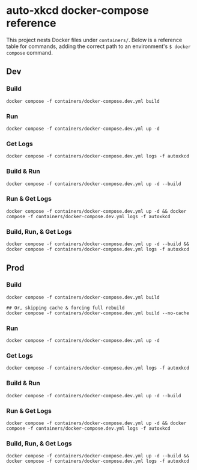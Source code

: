 # auto-xkcd docker-compose reference

This project nests Docker files under `containers/`. Below is a reference table for commands, adding the correct path to an environment's `$ docker compose` command.

## Dev

### Build

```shell
docker compose -f containers/docker-compose.dev.yml build
```

### Run

```shell
docker compose -f containers/docker-compose.dev.yml up -d
```

### Get Logs

```shell
docker compose -f containers/docker-compose.dev.yml logs -f autoxkcd
```

### Build & Run

```shell
docker compose -f containers/docker-compose.dev.yml up -d --build
```

### Run & Get Logs

```shell
docker compose -f containers/docker-compose.dev.yml up -d && docker compose -f containers/docker-compose.dev.yml logs -f autoxkcd
```

### Build, Run, & Get Logs

```shell
docker compose -f containers/docker-compose.dev.yml up -d --build && docker compose -f containers/docker-compose.dev.yml logs -f autoxkcd
```

## Prod

### Build

```shell
docker compose -f containers/docker-compose.dev.yml build

## Or, skipping cache & forcing full rebuild
docker compose -f containers/docker-compose.dev.yml build --no-cache
```

### Run

```shell
docker compose -f containers/docker-compose.dev.yml up -d
```

### Get Logs

```shell
docker compose -f containers/docker-compose.dev.yml logs -f autoxkcd
```

### Build & Run

```shell
docker compose -f containers/docker-compose.dev.yml up -d --build
```

### Run & Get Logs

```shell
docker compose -f containers/docker-compose.dev.yml up -d && docker compose -f containers/docker-compose.dev.yml logs -f autoxkcd
```

### Build, Run, & Get Logs

```shell
docker compose -f containers/docker-compose.dev.yml up -d --build && docker compose -f containers/docker-compose.dev.yml logs -f autoxkcd
```
